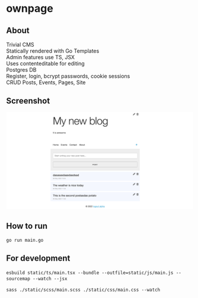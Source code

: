 # ownpage

## About
Trivial CMS  
Statically rendered with Go Templates  
Admin features use TS, JSX  
Uses contenteditable for editing  
Postgres DB  
Register, login, bcrypt passwords, cookie sessions  
CRUD Posts, Events, Pages, Site  

## Screenshot

![ownpage screnshot](/ownpage.png)
 
## How to run
```
go run main.go
```

## For development
```
esbuild static/ts/main.tsx --bundle --outfile=static/js/main.js --sourcemap --watch --jsx
```

```
sass ./static/scss/main.scss ./static/css/main.css --watch
```


